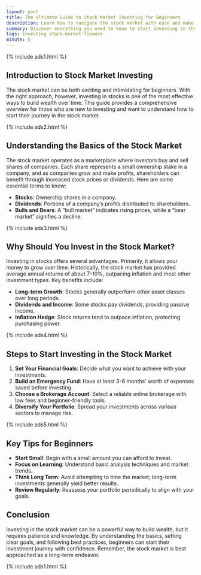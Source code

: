 ```yaml
---
layout: post
title: The Ultimate Guide to Stock Market Investing for Beginners
description: Learn how to navigate the stock market with ease and make informed investment decisions as a beginner.
summary: Discover everything you need to know to start investing in the stock market and build a secure financial future.
tags: investing stock-market finance
minute: 5
---
```


{% include ads1.html %}

## Introduction to Stock Market Investing

The stock market can be both exciting and intimidating for beginners. With the right approach, however, investing in stocks is one of the most effective ways to build wealth over time. This guide provides a comprehensive overview for those who are new to investing and want to understand how to start their journey in the stock market.

{% include ads2.html %}

## Understanding the Basics of the Stock Market

The stock market operates as a marketplace where investors buy and sell shares of companies. Each share represents a small ownership stake in a company, and as companies grow and make profits, shareholders can benefit through increased stock prices or dividends. Here are some essential terms to know:

- **Stocks**: Ownership shares in a company.
- **Dividends**: Portions of a company’s profits distributed to shareholders.
- **Bulls and Bears**: A “bull market” indicates rising prices, while a “bear market” signifies a decline.

{% include ads3.html %}

## Why Should You Invest in the Stock Market?

Investing in stocks offers several advantages. Primarily, it allows your money to grow over time. Historically, the stock market has provided average annual returns of about 7-10%, outpacing inflation and most other investment types. Key benefits include:

- **Long-term Growth**: Stocks generally outperform other asset classes over long periods.
- **Dividends and Income**: Some stocks pay dividends, providing passive income.
- **Inflation Hedge**: Stock returns tend to outpace inflation, protecting purchasing power.

{% include ads4.html %}

## Steps to Start Investing in the Stock Market

1. **Set Your Financial Goals**: Decide what you want to achieve with your investments.
2. **Build an Emergency Fund**: Have at least 3-6 months' worth of expenses saved before investing.
3. **Choose a Brokerage Account**: Select a reliable online brokerage with low fees and beginner-friendly tools.
4. **Diversify Your Portfolio**: Spread your investments across various sectors to manage risk.

{% include ads5.html %}

## Key Tips for Beginners

- **Start Small**: Begin with a small amount you can afford to invest.
- **Focus on Learning**: Understand basic analysis techniques and market trends.
- **Think Long Term**: Avoid attempting to time the market; long-term investments generally yield better results.
- **Review Regularly**: Reassess your portfolio periodically to align with your goals.

## Conclusion

Investing in the stock market can be a powerful way to build wealth, but it requires patience and knowledge. By understanding the basics, setting clear goals, and following best practices, beginners can start their investment journey with confidence. Remember, the stock market is best approached as a long-term endeavor. 

{% include ads1.html %}
